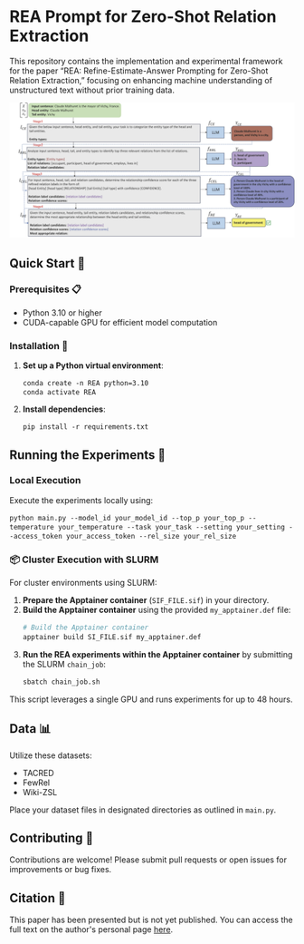 
# REA Prompt for Zero-Shot Relation Extraction

This repository contains the implementation and experimental framework for the paper “REA: Refine-Estimate-Answer Prompting for Zero-Shot Relation Extraction,” focusing on enhancing machine understanding of unstructured text without prior training data.

![REA Zero-Shot Relation Extraction Process](/rea.jpg)


## Quick Start 🚀

### Prerequisites 📋

- Python 3.10 or higher
- CUDA-capable GPU for efficient model computation

### Installation 🔧

1. **Set up a Python virtual environment**:
   ```
   conda create -n REA python=3.10
   conda activate REA
   ```

2. **Install dependencies**:
   ```
   pip install -r requirements.txt
   ```

## Running the Experiments 🧪

### Local Execution

Execute the experiments locally using:
```
python main.py --model_id your_model_id --top_p your_top_p --temperature your_temperature --task your_task --setting your_setting --access_token your_access_token --rel_size your_rel_size
```

### 📦 Cluster Execution with SLURM

For cluster environments using SLURM:
1. **Prepare the Apptainer container** (`SIF_FILE.sif`) in your directory.
2. **Build the Apptainer container** using the provided `my_apptainer.def` file:
   ```bash
   # Build the Apptainer container
   apptainer build SI_FILE.sif my_apptainer.def
   ```
3. **Run the REA experiments within the Apptainer container** by submitting the SLURM `chain_job`:
   ```bash
   sbatch chain_job.sh
   ```

This script leverages a single GPU and runs experiments for up to 48 hours.

## Data 📊

Utilize these datasets:
- TACRED
- FewRel
- Wiki-ZSL

Place your dataset files in designated directories as outlined in `main.py`.

## Contributing 🤝

Contributions are welcome! Please submit pull requests or open issues for improvements or bug fixes.

## Citation 📄

This paper has been presented but is not yet published. You can access the full text on the author's personal page [here](https://amirlayegh.github.io/files/REA_Prompting.pdf).
